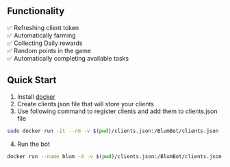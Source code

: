 ## Functionality
✅ Refreshing client token\
✅ Automatically farming\
✅ Collecting Daily rewards\
✅ Random points in the game\
✅ Automatically completing available tasks

## Quick Start
1. Install [docker](https://docs.docker.com/engine/install/)
2. Create clients.json file that will store your clients
3. Use following command to register clients and add them to clients.json file
```bash
sudo docker run -it --rm -v $(pwd)/clients.json:/BlumBot/clients.json --pull=always --entrypoint bin/BlumBot ghcr.io/anisovaleksey/blumbot:latest -a 2
```
4. Run the bot
```bash
docker run --name blum -d -v $(pwd)/clients.json:/BlumBot/clients.json --pull=always ghcr.io/anisovaleksey/blumbot:latest
```
